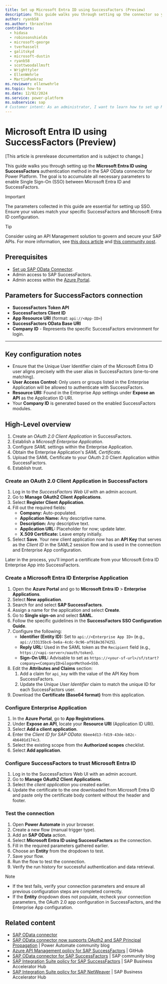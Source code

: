 ```yaml
---
title: Set up Microsoft Entra ID using SuccessFactors (Preview)
description: This guide walks you through setting up the connector so your users can access SAP SuccessFactors data using their Microsoft Entra ID for authentication.​
author: ryanb58
ms.author: tbrazelton
contributors:
  - hidasa
  - robinsonshields
  - microsoft-george
  - tverhasselt
  - galitskyd
  - microsoft-dustin
  - ryanb58
  - scottwoodallmsft
  - Wrighttyler
  - EllenWehrle
  - MartinPankraz
ms.reviewer: ellenwehrle
ms.topic: how-to
ms.date: 12/02/2024
ms.service: power-platform
ms.subservice: sap
# Customer intent: As an administrator, I want to learn how to set up Microsoft Entra ID using SuccessFactors, so that users can use single sign-on (SSO).
---
```


# Microsoft Entra ID using SuccessFactors (Preview)

[This article is prerelease documentation and is subject to change.]

This guide walks you through setting up the **Microsoft Entra ID using SuccessFactors** authentication method in the SAP OData connector for Power Platform. The goal is to accumulate all necessary parameters to enable Single Sign-On (SSO) between Microsoft Entra ID and SuccessFactors.

> [!IMPORTANT]
> The parameters collected in this guide are essential for setting up SSO. Ensure your values match your specific SuccessFactors and Microsoft Entra ID configuration.

> [!TIP]
> Consider using an API Management solution to govern and secure your SAP APIs. For more information, see [this docs article](entra-id-apim-oauth.md) and [this community post](https://community.sap.com/t5/technology-blogs-by-members/perform-sap-principal-propagation-with-microsoft-entra-id-for-sap/ba-p/13860532).

## Prerequisites

- [Set up SAP OData Connector](sap-odata-connector.md).
- Admin access to SAP SuccessFactors.
- Admin access within the [Azure Portal](https://aka.ms/azure).

## Parameters for SuccessFactors connection

- **SuccessFactors Token API**
- **SuccessFactors Client ID**
- **App Resource URI** (format: `api://<App-ID>`)
- **SuccessFactors OData Base URI**
- **Company ID** - Represents the specific SuccessFactors environment for login.

---

## Key configuration notes

- Ensure that the Unique User Identifier claim of the Microsoft Entra ID user aligns precisely with the user alias in SuccessFactors (one-to-one matching).
- **User Access Control:** Only users or groups listed in the Enterprise Application will be allowed to authenticate with SuccessFactors.
- **Resource URI:** Found in the Enterprise App settings under **Expose an API** as the Application ID URI.
- Your **Company ID** is generated based on the enabled SuccessFactors modules.

## High-Level overview

1. Create an *OAuth 2.0 Client Application* in SuccessFactors.
2. Establish a *Microsoft Enterprise Application*.
3. Configure *SAML* settings within the Enterprise Application.
4. Obtain the Enterprise Application's *SAML Certificate*.
5. Upload the SAML Certificate to your OAuth 2.0 Client Application within SuccessFactors.
6. Establish trust.

### Create an OAuth 2.0 Client Application in SuccessFactors

1. Log in to the *SuccessFactors Web UI* with an admin account.
2. Go to **Manage OAuth2 Client Applications**.
3. Select **Register Client Application**.
4. Fill out the required fields:
   - **Company:** Auto-populated.
   - **Application Name:** Any descriptive name.
   - **Description:** Any descriptive text.
   - **Application URL:** Placeholder for now; update later.
   - **X.509 Certificate:** Leave empty initially.
5. Select **Save**. Your new client application now has an **API Key** that serves as the *Client ID* in the SAML2 session flow and is used in the connection and Enterprise App configuration.

Later in the process, you'll import a certificate from your Microsoft Entra ID Enterprise App into SuccessFactors.

### Create a Microsoft Entra ID Enterprise Application

1. Open the **Azure Portal** and go to **Microsoft Entra ID** > **Enterprise Applications**.
1. Select **New application**.
1. Search for and select  **SAP SuccessFactors**.
1. Assign a name for the application and select **Create**.
1. Go to **Single sign-on** and select **SAML**.
1. Follow the specific guidelines in the **SuccessFactors SSO Configuration Guide**.
1. Configure the following:
   - **Identifier (Entity ID):** Set to `api://<Enterprise App ID>` (e.g., `api://33135bc6-be6a-4cdc-9c96-af918e367425`).
   - **Reply URL:** Used in the SAML token as the `Recipient` field (e.g., `https://<api-server>/oauth/token`).
   - **Sign-On URL:** Advisable to set as `https://<your-sf-url>/sf/start?company=<CompanyID>&logonMethod=SSO`.
1. Edit the **Attributes and Claims** section:
    1. Add a claim for `api_key` with the value of the API Key from SuccessFactors.
    1. Update the *Unique User Identifier* claim to match the unique ID for each SuccessFactors user.
1. Download the **Certificate (Base64 format)** from this application.

### Configure Enterprise Application

1. In the **Azure Portal**, go to **App Registrations**.
2. Under **Expose an API**, locate your **Resource URI** (Application ID URI).
3. Select **Add a client application**.
4. Enter the *Client ID for SAP OData*: `6bee4d13-fd19-43de-b82c-4b6401d174c3`.
5. Select the existing scope from the **Authorized scopes** checklist.
6. Select **Add application**.

### Configure SuccessFactors to trust Microsoft Entra ID

1. Log in to the SuccessFactors Web UI with an admin account.
2. Go to **Manage OAuth2 Client Applications**.
3. Select the *client application* you created earlier.
4. Update the certificate to the one downloaded from Microsoft Entra ID and paste only the certificate body content without the header and footer.

### Test the connection

1. Open **Power Automate** in your browser.
2. Create a new flow (manual trigger type).
3. Add an **SAP OData** action.
4. Select **Microsoft Entra ID using SuccessFactors** as the connection.
5. Fill in the required parameters gathered earlier.
6. Choose an **Entity** from the dropdown to test.
7. Save your flow.
8. Run the flow to test the connection.
9. Verify the run history for successful authentication and data retrieval.

> [!NOTE]
>
> - If the test fails, verify your connection parameters and ensure all previous configuration steps are completed correctly.
> - If the **Entity** dropdown does not populate, recheck your connection parameters, the OAuth 2.0 app configuration in SuccessFactors, and the Enterprise App configuration.

## Related content

- [SAP OData connector](/connectors/sapodata/)
- [SAP OData connector now supports OAuth2 and SAP Principal Propagation](https://community.powerplatform.com/blogs/post/?postid=c6a609ab-3556-ef11-a317-6045bda95bf0) | Power Automate community blog
- [Azure API Management policy for SAP SuccessFactors](https://github.com/Azure/api-management-policy-snippets/blob/master/examples/Request%20OAuth2%20access%20token%20from%20SuccessFactors%20using%20AAD%20JWT%20token.xml) | GitHub
- [SAP OData connector for SAP SuccessFactors](https://community.sap.com/t5/technology-blogs-by-members/perform-sap-principal-propagation-with-microsoft-entra-id-for-sap/ba-p/13860532) | SAP community blog
- [SAP Integration Suite policy for SAP SuccessFactors](https://api.sap.com/policytemplate/SuccessFactors_Principal_Propagation_via_Entra_Id) | SAP Business Accelerator Hub
- [SAP Integration Suite policy for SAP NetWeaver](https://api.sap.com/policytemplate/Principal_Propagation_via_Entra_Id) | SAP Business Accelerator Hub
